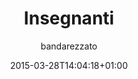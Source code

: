 ---
title: Insegnanti
layout: collection
date: 2015-03-28T14:04:18+01:00
author: bandarezzato
permalink: /accademia-musicale/insegnanti
collection: insegnanti
entries_layout: grid
classes: wide
sort_by: cognome_nome
---